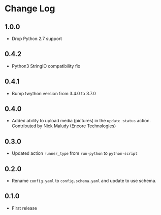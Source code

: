 # Change Log

## 1.0.0

* Drop Python 2.7 support

## 0.4.2

- Python3 StringIO compatibility fix

## 0.4.1

- Bump twython version from 3.4.0 to 3.7.0

## 0.4.0

- Added ability to upload media (pictures) in the `update_status` action.
  Contributed by Nick Maludy (Encore Technologies)

## 0.3.0

- Updated action `runner_type` from `run-python` to `python-script`

## 0.2.0

- Rename `config.yaml` to `config.schema.yaml` and update to use schema.

## 0.1.0

- First release 
